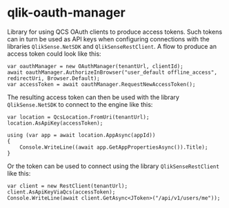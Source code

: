 # qlik-oauth-manager
Library for using QCS OAuth clients to produce access tokens. Such tokens can in turn be used as API keys when
configuring connections with the libraries `QlikSense.NetSDK` and `QlikSenseRestClient`. A flow to produce an
access token could look like this:

    var oauthManager = new OAuthManager(tenantUrl, clientId);
    await oauthManager.AuthorizeInBrowser("user_default offline_access", redirectUri, Browser.Default);
    var accessToken = await oauthManager.RequestNewAccessToken();

The resulting access token can then be used with the library `QlikSense.NetSDK` to connect to the engine like this:

    var location = QcsLocation.FromUri(tenantUrl);
    location.AsApiKey(accessToken);
    
    using (var app = await location.AppAsync(appId))
    {
        Console.WriteLine((await app.GetAppPropertiesAsync()).Title);
    }

Or the token can be used to connect using the library `QlikSenseRestClient` like this:

    var client = new RestClient(tenantUrl);
    client.AsApiKeyViaQcs(accessToken);
    Console.WriteLine(await client.GetAsync<JToken>("/api/v1/users/me"));